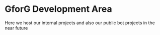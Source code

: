 # GforG Development Area
Here we host our internal projects and also our public bot projects in the near future
